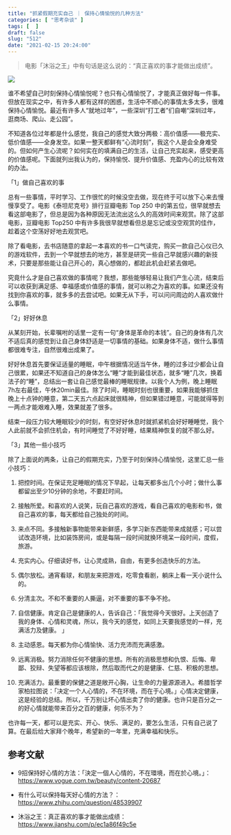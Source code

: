 ```yaml
---
title: "抓紧假期充实自己 ｜ 保持心情愉悦的几种方法"
categories: [ "思考杂谈" ]
tags: [  ]
draft: false
slug: "512"
date: "2021-02-15 20:24:00"
---
```




> 电影「沐浴之王」中有句话是这么说的：“真正喜欢的事才能做出成绩”。



![](https://imagehost-cdn.frytea.com/images/2021/02/15/20210215202345c728a70edd08be5a.png)



谁不希望自己时刻保持心情愉悦呢？也只有心情愉悦了，才能真正做好每一件事。但放在现实之中，有许多人都有这样的困惑，生活中不顺心的事情太多太多，很难保持心情愉悦。最近有许多人“就地过年”，一些深圳“打工者”们自嘲“深圳过年，逛商场、爬山、走公园”。



不知道各位过年都是什么感觉，我自己的感觉大致分两极：高价值感——极充实、低价值感——全身发空。如果一整天都鲜有“心流时刻”，我这个人是会全身难受的。但如何产生心流呢？如何实在的填满自己的生活，让自己充实起来，感受更高的价值感呢。下面就列出我认为的，保持愉悦、提升价值感、充盈内心的比较有效的办法。



「1」做自己喜欢的事

总有一些事情，平时学习、工作很忙的时候没空去做，现在终于可以放下心来去慢慢享受了。电影《泰坦尼克号》排行豆瓣电影 Top 250 中的第五位，很早就想去看这部电影了，但总是因为各种原因无法流出这么久的高效时间来观赏。除了这部电影，豆瓣电影 Top250 中有许多我很早就想看但总是忘记或没空观赏的佳作，趁着这个空荡好好地去观赏吧。



除了看电影，去书店随意的拿起一本喜欢的书一口气读完，购买一款自己心仪已久的游戏软件，去到一个早就想去的地方，甚至是研究一些自己早就感兴趣的新技术，只要是那些能让自己开心的，真心想做的，都趁此机会赶紧去做吧。



究竟什么才是自己喜欢做的事情呢？我想，那些能够轻易让我们产生心流，结束后可以收获到满足感、幸福感或价值感的事情，就可以称之为喜欢的事。如果还没有找到你喜欢的事，就多多的去尝试吧。如果无从下手，可以问问周边的人喜欢做什么事情。



「2」好好休息

从某刻开始，长辈嘱咐的话里一定有一句“身体是革命的本钱”。自己的身体有几次不适后真的感觉到让自己身体舒适是一切事情的基础。如果身体不适，做什么事情都很难专注，自然很难出成果了。



好好休息首先要保证适量的睡眠，中午根据情况适当午休，睡的过多过少都会让自己很累，如果还不知道自己的身体怎么“睡”才能到最佳状态，就多“睡”几次，换着法子的“睡”，总结出一套让自己感觉最棒的睡眠规律。以我个人为例，晚上睡眠7h左右最佳，午休20min最佳。除了时间，睡眠时刻也很重要，如果我能够抓住晚上十点钟的睡意，第二天五六点起床就很精神，但如果错过睡意，可能就得等到一两点才能艰难入睡，效果就差了很多。



结束一段压力较大睡眠较少的时刻，有空好好休息时就抓紧机会好好睡睡觉，我个人此前就不会抓住机会，有时间睡觉了不好好睡，结果精神恢复的就不那么好。



「3」其他一些小技巧

除了上面说的两条，让自己的假期充实，乃至于时刻保持心情愉悦，这里汇总一些小技巧：



1) 把控时间。在保证充足睡眠的情况下早起，让每天都多出几个小时；做什么事都留出至少10分钟的余地，不要赶时间。

2) 接触所爱。和喜欢的人说笑，玩自己喜欢的游戏，看自己喜欢的电影和书，做自己喜欢的事，每天都给自己独处的时间。

3) 来点不同。多接触新事物能带来新鲜感，多学习新东西能带来成就感；可以尝试改造环境，比如装饰房间，或是每隔一段时间就换环境呆一段时间，度假，旅游。

4) 充实内心。仔细读好书，让心灵成熟，自由，有更多创造快乐的方法。

5) 偶尔放松。通宵看球，和朋友来把游戏，吃零食看剧，躺床上看一天小说什么的。

6) 分清主次。不和不重要的人撕逼，对不重要的事不争不抢。

7) 自信健康。肯定自己是健康的人，告诉自己：「我觉得今天很好。上天创造了我的身体、心情和灵魂，所以，我今天的感觉，如同上天要我感觉的一样，充满活力及健康。 」

8) 主动感恩。每天都为你心情愉快、活力充沛而充满感激。

9) 远离消极。努力消除任何不健康的思想。所有的消极思想和仇恨、后悔、卑鄙、狡辩、失望等都应该根除，然后取而代之的是健康、仁慈、积极的思想。

10) 充满活力。最重要的保健之道是敞开心胸，让生命的力量源源进入。希腊哲学家柏拉图说：「决定一个人心情的，不在环境，而在于心境。」心情决定健康，这是经验的总结。所以，千万别让坏心情出卖了你的健康。也许只是百分之一的好心情就能带来百分之百的健康，何乐不为？



也许每一天，都可以是充实、开心、快乐、满足的，要怎么生活，只有自己说了算。在最后给大家拜个晚年，希望新的一年里，充满幸福和快乐。



## 参考文献

- 9招保持好心情的方法：「決定一個人心情的，不在環境，而在於心境。」：https://www.vogue.com.tw/beauty/content-20687

- 有什么可以保持每天好心情的方法？：https://www.zhihu.com/question/48539907

- 沐浴之王：真正喜欢的事才能做出成绩：https://www.jianshu.com/p/ec1a86f49c5e